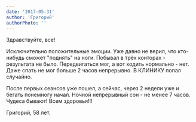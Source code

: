 ```yaml
---
date: '2017-05-31'
author: 'Григорий'
authorPhoto: ''
---
```

Здравствуйте, все!

Исключительно положительные эмоции.
Уже давно не верил, что кто-нибудь сможет "поднять" на ноги. Побывал в трёх конторах - результата не было. Передвигаться мог, а вот ходить нормально - нет. Даже спать не мог больше 2 часов непрерывно.
В КЛИНИКУ попал случайно.

После первых сеансов уже пошел, а сейчас, через 2 недели уже и бегать понемногу начал. Ночной непрерывный сон - не менее 7 часов. Чудеса бывают!
Всем здоровья!!!

Григорий, 58 лет.
